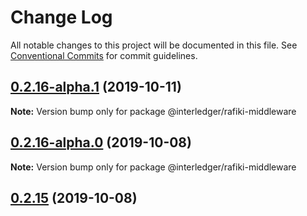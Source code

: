 # Change Log

All notable changes to this project will be documented in this file.
See [Conventional Commits](https://conventionalcommits.org) for commit guidelines.

## [0.2.16-alpha.1](https://github.com/interledgerjs/rafiki/compare/@interledger/rafiki-middleware@0.2.16-alpha.0...@interledger/rafiki-middleware@0.2.16-alpha.1) (2019-10-11)

**Note:** Version bump only for package @interledger/rafiki-middleware





## [0.2.16-alpha.0](https://github.com/interledgerjs/rafiki/compare/@interledger/rafiki-middleware@0.2.15...@interledger/rafiki-middleware@0.2.16-alpha.0) (2019-10-08)

**Note:** Version bump only for package @interledger/rafiki-middleware





## [0.2.15](https://github.com/interledgerjs/rafiki/compare/@interledger/rafiki-middleware@0.2.15...@interledger/rafiki-middleware@0.2.15) (2019-10-08)
